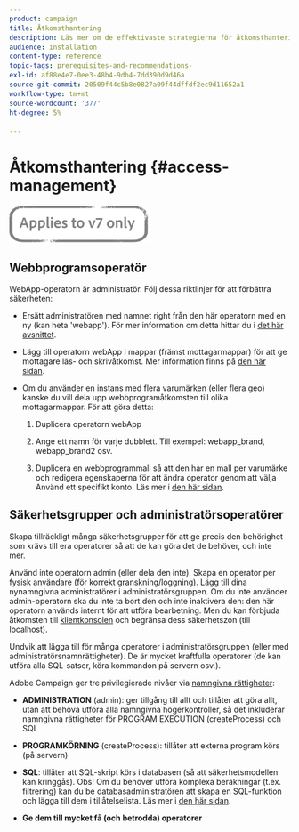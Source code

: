 ```yaml
---
product: campaign
title: Åtkomsthantering
description: Läs mer om de effektivaste strategierna för åtkomsthantering.
audience: installation
content-type: reference
topic-tags: prerequisites-and-recommendations-
exl-id: af88e4e7-0ee3-48b4-9db4-7dd390d9d46a
source-git-commit: 20509f44c5b8e0827a09f44dffdf2ec9d11652a1
workflow-type: tm+mt
source-wordcount: '377'
ht-degree: 5%

---
```


# Åtkomsthantering {#access-management}

![](../../assets/v7-only.svg)

## Webbprogramsoperatör

WebApp-operatorn är administratör. Följ dessa riktlinjer för att förbättra säkerheten:

* Ersätt administratören med namnet right från den här operatorn med en ny (kan heta &#39;webapp&#39;). För mer information om detta hittar du i [det här avsnittet](../../platform/using/access-management.md).

* Lägg till operatorn webApp i mappar (främst mottagarmappar) för att ge mottagare läs- och skrivåtkomst. Mer information finns på [den här sidan](../../platform/using/access-management.md).

* Om du använder en instans med flera varumärken (eller flera geo) kanske du vill dela upp webbprogramåtkomsten till olika mottagarmappar. För att göra detta:

   1. Duplicera operatorn webApp

   1. Ange ett namn för varje dubblett. Till exempel: webapp_brand, webapp_brand2 osv.

   1. Duplicera en webbprogrammall så att den har en mall per varumärke och redigera egenskaperna för att ändra operator genom att välja Använd ett specifikt konto.  Läs mer i [den här sidan](../../web/using/defining-web-forms-properties.md).

## Säkerhetsgrupper och administratörsoperatörer

Skapa tillräckligt många säkerhetsgrupper för att ge precis den behörighet som krävs till era operatorer så att de kan göra det de behöver, och inte mer.

Använd inte operatorn admin (eller dela den inte). Skapa en operator per fysisk användare (för korrekt granskning/loggning). Lägg till dina nynamngivna administratörer i administratörsgruppen. Om du inte använder admin-operatorn ska du inte ta bort den och inte inaktivera den: den här operatorn används internt för att utföra bearbetning. Men du kan förbjuda åtkomsten till [klientkonsolen](../../platform/using/access-management.md) och begränsa dess säkerhetszon (till localhost).

Undvik att lägga till för många operatorer i administratörsgruppen (eller med administratörsnamnrättigheter). De är mycket kraftfulla operatorer (de kan utföra alla SQL-satser, köra kommandon på servern osv.).

Adobe Campaign ger tre privilegierade nivåer via [namngivna rättigheter](../../platform/using/access-management.md#named-rights):

* **ADMINISTRATION**  (admin): ger tillgång till allt och tillåter att göra allt, utan att behöva utföra alla namngivna högerkontroller, så det inkluderar namngivna rättigheter för PROGRAM EXECUTION (createProcess) och SQL

* **PROGRAMKÖRNING**  (createProcess): tillåter att externa program körs (på servern)

* **SQL**: tillåter att SQL-skript körs i databasen (så att säkerhetsmodellen kan kringgås). Obs! Om du behöver utföra komplexa beräkningar (t.ex. filtrering) kan du be databasadministratören att skapa en SQL-funktion och lägga till dem i tillåtelselista. Läs mer i [den här sidan](../../installation/using/scripting-coding-guidelines.md).

* **Ge dem till mycket få (och betrodda) operatorer**
